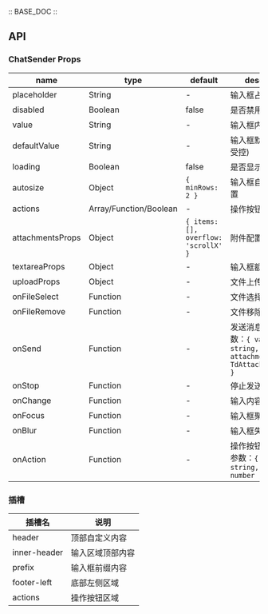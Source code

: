 :: BASE_DOC ::

## API
### ChatSender Props

name | type | default | description | required
-- | -- | -- | -- | --
placeholder | String | - | 输入框占位文本 | N
disabled | Boolean | false | 是否禁用组件 | N
value | String | - | 输入框内容(受控) | N
defaultValue | String | - | 输入框默认内容(非受控) | N
loading | Boolean | false | 是否显示加载状态 | N
autosize | Object | `{ minRows: 2 }` | 输入框自适应高度配置 | N
actions | Array/Function/Boolean | - | 操作按钮配置 | N
attachmentsProps | Object | `{ items: [], overflow: 'scrollX' }` | 附件配置 | N
textareaProps | Object | - | 输入框额外属性 | N
uploadProps | Object | - | 文件上传属性 | N
onFileSelect | Function | - | 文件选择事件 | N
onFileRemove | Function | - | 文件移除事件 | N
onSend | Function | - | 发送消息事件。参数：`{ value: string, attachments: TdAttachmentItem[] }` | N
onStop | Function | - | 停止发送事件 | N
onChange | Function | - | 输入内容变化事件 | N
onFocus | Function | - | 输入框聚焦事件 | N
onBlur | Function | - | 输入框失焦事件 | N
onAction | Function | - | 操作按钮点击事件。参数：`{ action: string, index: number }` | N

### 插槽

| 插槽名 | 说明 |
|--------|------|
| header | 顶部自定义内容 |
| inner-header | 输入区域顶部内容 |
| prefix | 输入框前缀内容 |
| footer-left | 底部左侧区域 |
| actions | 操作按钮区域 |
